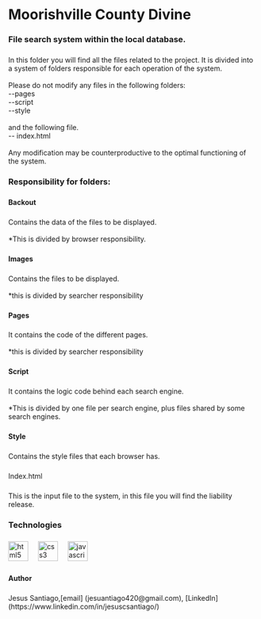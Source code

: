 <h1 align="left">Moorishville County Divine</h1>

###

<h3 align="left">File search system within the local database.</h3>

###

<p align="left">In this folder you will find all the files related to the project. It is divided into a system of folders responsible for each operation of the system.<br><br>Please do not modify any files in the following folders:<br>--pages<br>--script<br>--style<br><br>and the following file.<br>-- index.html<br><br>Any modification may be counterproductive to the optimal functioning of the system.</p>

###

<h3 align="left">Responsibility for folders:</h3>

###

<h4 align="left">Backout</h4>

###

<p align="left">Contains the data of the files to be displayed.<br><br>*This is divided by browser responsibility.</p>

###

<h4 align="left">Images</h4>

###

<p align="left">Contains the files to be displayed.<br><br>*this is divided by searcher responsibility</p>

###

<h4 align="left">Pages</h4>

###

<p align="left">It contains the code of the different pages.<br><br>*this is divided by searcher responsibility</p>

###

<h4 align="left">Script</h4>

###

<p align="left">It contains the logic code behind each search engine.<br><br>*This is divided by one file per search engine, plus files shared by some search engines.</p>

###

<h4 align="left">Style</h4>

###

<p align="left">Contains the style files that each browser has.</p>

###

<p align="left">Index.html</p>

###

<p align="left">This is the input file to the system, in this file you will find the liability release.</p>

###

<h3 align="left">Technologies</h3>

###

<div align="left">
  <img src="https://cdn.jsdelivr.net/gh/devicons/devicon/icons/html5/html5-original.svg" height="40" alt="html5 logo"  />
  <img width="12" />
  <img src="https://cdn.jsdelivr.net/gh/devicons/devicon/icons/css3/css3-original.svg" height="40" alt="css3 logo"  />
  <img width="12" />
  <img src="https://cdn.jsdelivr.net/gh/devicons/devicon/icons/javascript/javascript-original.svg" height="40" alt="javascript logo"  />
</div>

###

<h4 align="left">Author</h4>

###

<p align="left">Jesus Santiago,[email] (jesuantiago420@gmail.com), [LinkedIn](https://www.linkedin.com/in/jesuscsantiago/)  </p>

###